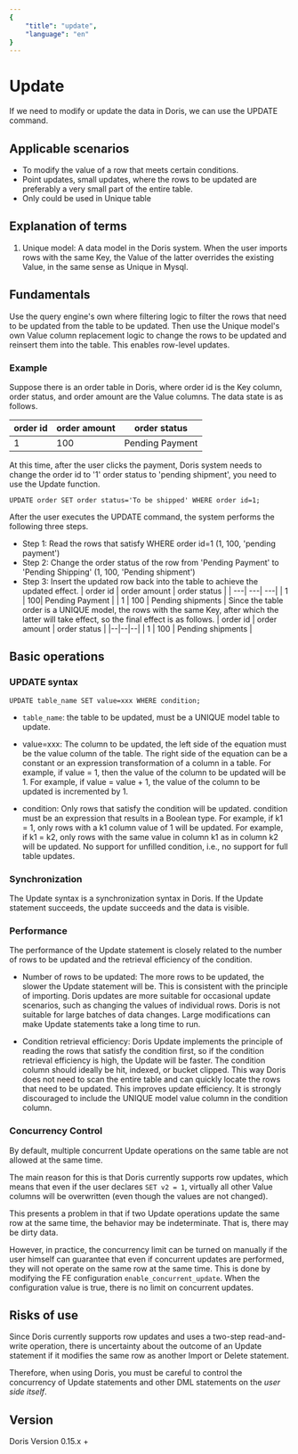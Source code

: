 ```yaml
---
{
    "title": "update",
    "language": "en"
}
---
```


<!--
Licensed to the Apache Software Foundation (ASF) under one
or more contributor license agreements.  See the NOTICE file
distributed with this work for additional information
regarding copyright ownership.  The ASF licenses this file
to you under the Apache License, Version 2.0 (the
"License"); you may not use this file except in compliance
with the License.  You may obtain a copy of the License at

  http://www.apache.org/licenses/LICENSE-2.0

Unless required by applicable law or agreed to in writing,
software distributed under the License is distributed on an
"AS IS" BASIS, WITHOUT WARRANTIES OR CONDITIONS OF ANY
KIND, either express or implied.  See the License for the
specific language governing permissions and limitations
under the License.
-->

# Update

If we need to modify or update the data in Doris, we can use the UPDATE command.

## Applicable scenarios

+ To modify the value of a row that meets certain conditions.
+ Point updates, small updates, where the rows to be updated are preferably a very small part of the entire table.
+ Only could be used in Unique table

## Explanation of terms

1. Unique model: A data model in the Doris system. When the user imports rows with the same Key, the Value of the latter overrides the existing Value, in the same sense as Unique in Mysql.

## Fundamentals

Use the query engine's own where filtering logic to filter the rows that need to be updated from the table to be updated. Then use the Unique model's own Value column replacement logic to change the rows to be updated and reinsert them into the table. This enables row-level updates.

### Example

Suppose there is an order table in Doris, where order id is the Key column, order status, and order amount are the Value columns. The data state is as follows.

| order id | order amount | order status |
|--|--|--|
| 1 | 100| Pending Payment |

At this time, after the user clicks the payment, Doris system needs to change the order id to '1' order status to 'pending shipment', you need to use the Update function.

```
UPDATE order SET order status='To be shipped' WHERE order id=1;
```

After the user executes the UPDATE command, the system performs the following three steps.

+ Step 1: Read the rows that satisfy WHERE order id=1
        (1, 100, 'pending payment')
+ Step 2: Change the order status of the row from 'Pending Payment' to 'Pending Shipping'
        (1, 100, 'Pending shipment')
+ Step 3: Insert the updated row back into the table to achieve the updated effect.
        | order id | order amount | order status |
        | ---| ---| ---|
        | 1 | 100| Pending Payment |
        | 1 | 100 | Pending shipments |
        Since the table order is a UNIQUE model, the rows with the same Key, after which the latter will take effect, so the final effect is as follows.
        | order id | order amount | order status |
        |--|--|--|
        | 1 | 100 | Pending shipments |

## Basic operations

### UPDATE syntax

```UPDATE table_name SET value=xxx WHERE condition;```

+ ``table_name``: the table to be updated, must be a UNIQUE model table to update.

+ value=xxx: The column to be updated, the left side of the equation must be the value column of the table. The right side of the equation can be a constant or an expression transformation of a column in a table.
        For example, if value = 1, then the value of the column to be updated will be 1.
        For example, if value = value + 1, the value of the column to be updated is incremented by 1.

+ condition: Only rows that satisfy the condition will be updated. condition must be an expression that results in a Boolean type.
        For example, if k1 = 1, only rows with a k1 column value of 1 will be updated.
        For example, if k1 = k2, only rows with the same value in column k1 as in column k2 will be updated.
        No support for unfilled condition, i.e., no support for full table updates.

### Synchronization

The Update syntax is a synchronization syntax in Doris. If the Update statement succeeds, the update succeeds and the data is visible.

### Performance

The performance of the Update statement is closely related to the number of rows to be updated and the retrieval efficiency of the condition.

+ Number of rows to be updated: The more rows to be updated, the slower the Update statement will be. This is consistent with the principle of importing.
        Doris updates are more suitable for occasional update scenarios, such as changing the values of individual rows.
        Doris is not suitable for large batches of data changes. Large modifications can make Update statements take a long time to run.

+ Condition retrieval efficiency: Doris Update implements the principle of reading the rows that satisfy the condition first, so if the condition retrieval efficiency is high, the Update will be faster.
        The condition column should ideally be hit, indexed, or bucket clipped. This way Doris does not need to scan the entire table and can quickly locate the rows that need to be updated. This improves update efficiency.
        It is strongly discouraged to include the UNIQUE model value column in the condition column.

### Concurrency Control

By default, multiple concurrent Update operations on the same table are not allowed at the same time.

The main reason for this is that Doris currently supports row updates, which means that even if the user declares ``SET v2 = 1``, virtually all other Value columns will be overwritten (even though the values are not changed).

This presents a problem in that if two Update operations update the same row at the same time, the behavior may be indeterminate. That is, there may be dirty data.

However, in practice, the concurrency limit can be turned on manually if the user himself can guarantee that even if concurrent updates are performed, they will not operate on the same row at the same time. This is done by modifying the FE configuration ``enable_concurrent_update``. When the configuration value is true, there is no limit on concurrent updates.

## Risks of use

Since Doris currently supports row updates and uses a two-step read-and-write operation, there is uncertainty about the outcome of an Update statement if it modifies the same row as another Import or Delete statement.

Therefore, when using Doris, you must be careful to control the concurrency of Update statements and other DML statements on the *user side itself*.

## Version

Doris Version 0.15.x +
